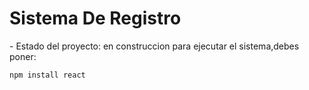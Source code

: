<h1> Sistema De Registro </h1>
- Estado del proyecto: en construccion 
 para ejecutar el sistema,debes poner:

``` npm install react ```

